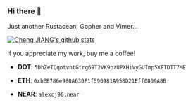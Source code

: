 ### Hi there 👋

Just another Rustacean, Gopher and Vimer...

[![Cheng JIANG's github stats](https://github-readme-stats.vercel.app/api?username=gopherj&theme=gruvbox)](https://github.com/gopherj/github-readme-stats)

If you appreciate my work, buy me a coffee!

- **DOT**:  `5DhZeTQqotvntGtrg69T2VK9pzUPXHiVyGUTmp5XFTDTT7ME`

- **ETH**:  `0xbEB786e980A630F1f590981A958D21Eff0809A8B`

- **NEAR**: `alexcj96.near`
